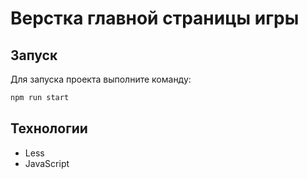 # Верстка главной страницы игры

## Запуск

Для запуска проекта выполните команду:

```bash
npm run start
```

## Технологии

- Less
- JavaScript
